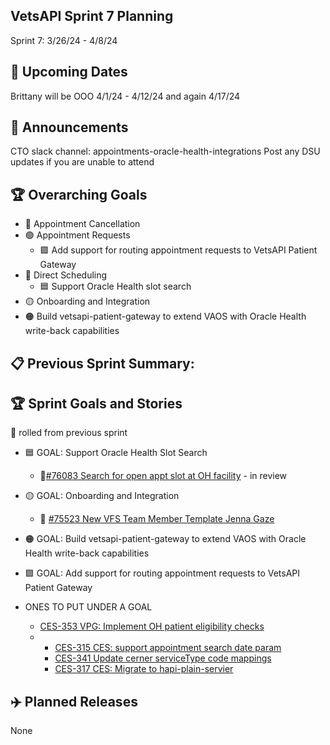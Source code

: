 ## VetsAPI Sprint 7 Planning
Sprint 7: 3/26/24 - 4/8/24

## 📅 Upcoming Dates
Brittany will be OOO 4/1/24 - 4/12/24 and again 4/17/24

## 📣 Announcements
CTO slack channel: appointments-oracle-health-integrations
Post any DSU updates if you are unable to attend

## 🏆 Overarching Goals
* 🔴 Appointment Cancellation
* 🟢 Appointment Requests
  * 🟩 Add support for routing appointment requests to VetsAPI Patient Gateway
* 🔵 Direct Scheduling
  * 🟦 Support Oracle Health slot search
* 🟡 Onboarding and Integration
* 🟠 Build vetsapi-patient-gateway to extend VAOS with Oracle Health write-back capabilities

## 📋 Previous Sprint Summary:

## 🏆 Sprint Goals and Stories
🚧 rolled from previous sprint 
* 🟦  GOAL: Support Oracle Health Slot Search
  * 🚧[#76083 Search for open appt slot at OH facility](https://app.zenhub.com/workspaces/appointments-oracle-health-integration-65a6e99ea522640e4d09393b/issues/gh/department-of-veterans-affairs/va.gov-team/76083) - in review
* 🟡 GOAL: Onboarding and Integration
  * 🚧 [#75523 New VFS Team Member Template Jenna Gaze](https://app.zenhub.com/workspaces/appointments-oracle-health-integration-65a6e99ea522640e4d09393b/issues/gh/department-of-veterans-affairs/va.gov-team/75523)
* 🟠 GOAL: Build vetsapi-patient-gateway to extend VAOS with Oracle Health write-back capabilities
* 🟩 GOAL: Add support for routing appointment requests to VetsAPI Patient Gateway
 
* ONES TO PUT UNDER A GOAL
   * [CES-353 VPG: Implement OH patient eligibility checks](https://issues.mobilehealth.va.gov/browse/CES-353)
   * * [CES-315 CES: support appointment search date param](https://issues.mobilehealth.va.gov/browse/CES-315)
     * [CES-341 Update cerner serviceType code mappings](https://issues.mobilehealth.va.gov/browse/CES-341)
     * [CES-317 CES: Migrate to hapi-plain-servier](https://issues.mobilehealth.va.gov/browse/CES-317)
## ✈️ Planned Releases
None
